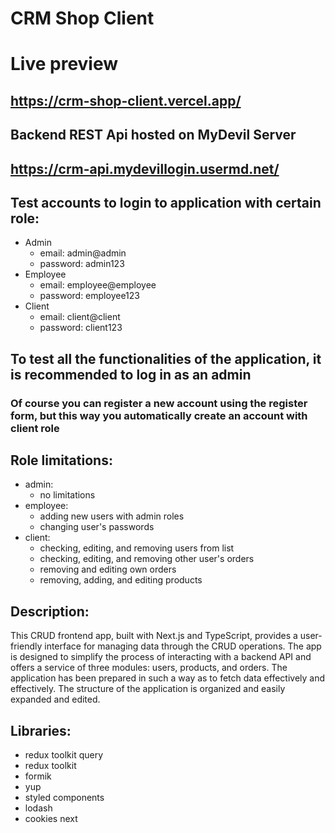 # CRM Shop Client

# Live preview
## https://crm-shop-client.vercel.app/

## Backend REST Api hosted on MyDevil Server 
## https://crm-api.mydevillogin.usermd.net/

## Test accounts to login to application with certain role:
- Admin
  - email: admin@admin
  - password: admin123
- Employee
  - email: employee@employee
  - password: employee123
- Client
  - email: client@client
  - password: client123

## To test all the functionalities of the application, it is recommended to log in as an admin
### Of course you can register a new account using the register form, but this way you automatically create an account with client role

## Role limitations:
- admin:
  - no limitations
- employee:
  - adding new users with admin roles
  - changing user's passwords
- client:
  - checking, editing, and removing users from list
  - checking, editing, and removing other user's orders
  - removing and editing own orders
  - removing, adding, and editing products

## Description:
This CRUD frontend app, built with Next.js and TypeScript, provides a user-friendly interface for managing data through the CRUD operations. The app is designed to simplify the process of interacting with a backend API and offers a service of three modules: users, products, and orders. The application has been prepared in such a way as to fetch data effectively and effectively. The structure of the application is organized and easily expanded and edited.

## Libraries:
- redux toolkit query
- redux toolkit
- formik
- yup
- styled components
- lodash
- cookies next



